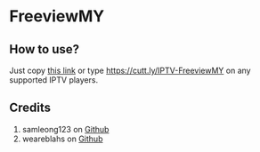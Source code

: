 # FreeviewMY



## How to use?

Just copy [this link](https://gitlab.com/ipteevee/freeviewmy/-/raw/main/IPTV-FreeviewMY.m3u8) or type https://cutt.ly/IPTV-FreeviewMY on any supported IPTV players.

## Credits

1. samleong123 on [Github](https://github.com/samleong123)
2. weareblahs on [Github](https://github.com/weareblahs)
